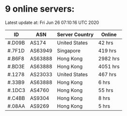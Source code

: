 # 9 online servers:

Latest update at: Fri Jun 26 07:10:16 UTC 2020

| ID | ASN | Server Country | Online |
| -- | --- | -------------- | ------ |
| #.D09B | AS174 | United States | 42 hrs |
| #.7F1D | AS63949 | Singapore | 419 hrs |
| #.B6F8 | AS63888 | Hong Kong | 2982 hrs |
| #.BD3E | AS63888 | Hong Kong | 4051 hrs |
| #.1278 | AS23033 | United States | 467 hrs |
| #.33B9 | AS63888 | Hong Kong | 6 hrs |
| #.1DC3 | AS4760 | Hong Kong | 55 hrs |
| #.C4BB | AS9304 | Hong Kong | 8 hrs |
| #.08AA | AS9269 | Hong Kong | 5 hrs |

